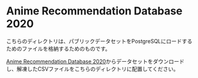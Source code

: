 # Anime Recommendation Database 2020

こちらのディレクトリは、パブリックデータセットをPostgreSQLにロードするためのファイルを格納するためのものです。

[Anime Recommendation Database 2020](https://www.kaggle.com/datasets/hernan4444/anime-recommendation-database-2020)からデータセットをダウンロードし、解凍したCSVファイルをこちらのディレクトリに配置してください。
